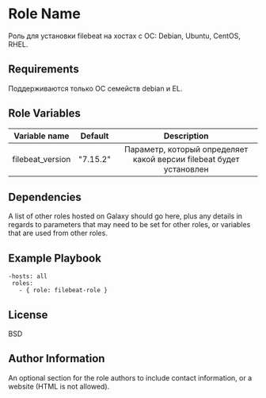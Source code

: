Role Name
=========

Роль для установки filebeat на хостах с ОС: Debian, Ubuntu, CentOS, RHEL.

Requirements
------------

Поддерживаются только ОС семейств debian и EL.

Role Variables
--------------

|Variable name        |	Default	    | Description                                                             |
| :-:                 | :-:         | :-:                                                                     |
|filebeat_version     |	"7.15.2"	| Параметр, который определяет какой версии filebeat будет установлен     |

Dependencies
------------

A list of other roles hosted on Galaxy should go here, plus any details in regards to parameters that may need to be set for other roles, or variables that are used from other roles.

Example Playbook
----------------

    -hosts: all
     roles:
       - { role: filebeat-role }

License
-------

BSD

Author Information
------------------

An optional section for the role authors to include contact information, or a website (HTML is not allowed).
